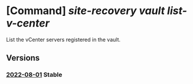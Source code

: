 # [Command] _site-recovery vault list-v-center_

List the vCenter servers registered in the vault.

## Versions

### [2022-08-01](/Resources/mgmt-plane/L3N1YnNjcmlwdGlvbnMve30vcmVzb3VyY2Vncm91cHMve30vcHJvdmlkZXJzL21pY3Jvc29mdC5yZWNvdmVyeXNlcnZpY2VzL3ZhdWx0cy97fS9yZXBsaWNhdGlvbnZjZW50ZXJz/2022-08-01.xml) **Stable**

<!-- mgmt-plane /subscriptions/{}/resourcegroups/{}/providers/microsoft.recoveryservices/vaults/{}/replicationvcenters 2022-08-01 -->
